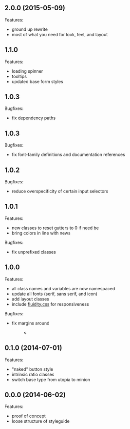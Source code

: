## 2.0.0 (2015-05-09)

Features:

- ground up rewrite
- most of what you need for look, feel, and layout

## 1.1.0

Features:

- loading spinner
- tooltips
- updated base form styles

## 1.0.3

Bugfixes:
- fix dependency paths

## 1.0.3

Bugfixes:
- fix font-family definitions and documentation references

## 1.0.2

Bugfixes:
- reduce overspecificity of certain input selectors

## 1.0.1

Features:

- new classes to reset gutters to 0 if need be
- bring colors in line with news

Bugfixes:
- fix unprefixed classes

## 1.0.0

Features:

- all class names and variables are now namespaced
- update all fonts (serif, sans serif, and icon)
- add layout classes
- include [fluidity.css](http://fluidity.sexy) for responsiveness

Bugfixes:

- fix margins around <figure>s

## 0.1.0 (2014-07-01)

Features:

- "naked" button style
- intrinsic ratio classes
- switch base type from utopia to minion

## 0.0.0 (2014-06-02)

Features:

- proof of concept
- loose structure of styleguide

